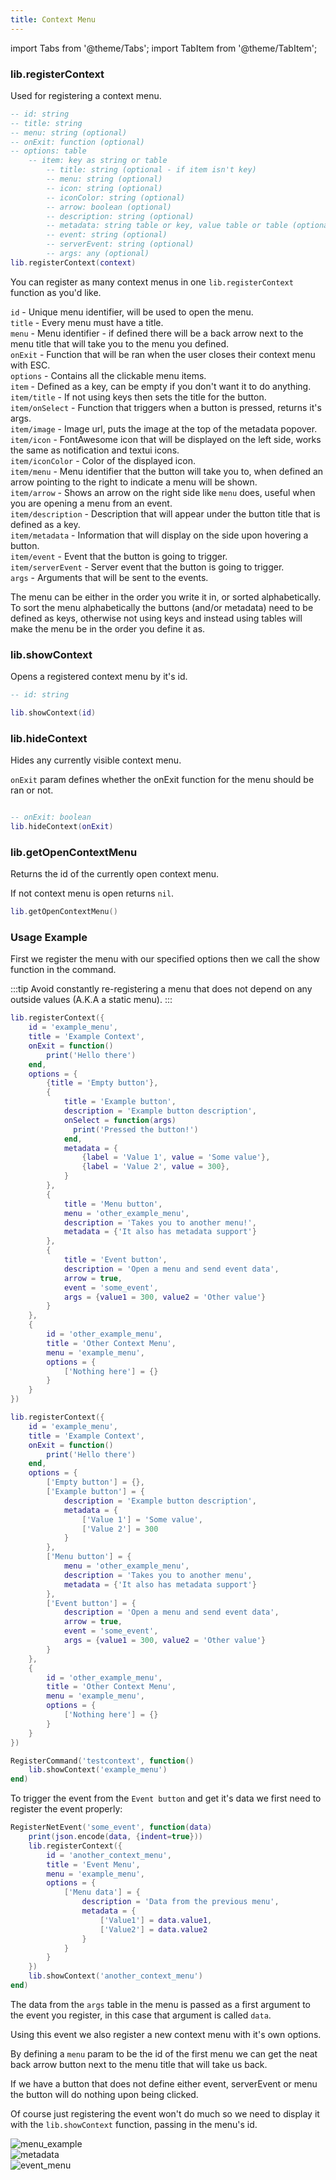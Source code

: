 ```yaml
---
title: Context Menu
---
```


import Tabs from '@theme/Tabs';
import TabItem from '@theme/TabItem';

### lib.registerContext
Used for registering a context menu.

```lua
-- id: string
-- title: string
-- menu: string (optional)
-- onExit: function (optional)
-- options: table
    -- item: key as string or table
        -- title: string (optional - if item isn't key)
        -- menu: string (optional)
        -- icon: string (optional)
        -- iconColor: string (optional)
        -- arrow: boolean (optional)
        -- description: string (optional)
        -- metadata: string table or key, value table or table (optional)
        -- event: string (optional)
        -- serverEvent: string (optional)
        -- args: any (optional)
lib.registerContext(context)
```

You can register as many context menus in one `lib.registerContext` function
as you'd like.

`id` - Unique menu identifier, will be used to open the menu.  
`title` - Every menu must have a title.  
`menu` - Menu identifier - if defined there will be a back arrow next to the menu title
that will take you to the menu you defined.  
`onExit` - Function that will be ran when the user closes their context menu with ESC.  
`options` - Contains all the clickable menu items.  
`item` - Defined as a key, can be empty if you don't want it to do anything.  
`item/title` - If not using keys then sets the title for the button.  
`item/onSelect` - Function that triggers when a button is pressed, returns it's args.  
`item/image` - Image url, puts the image at the top of the metadata popover.  
`item/icon` - FontAwesome icon that will be displayed on the left side, works the same as notification and textui icons.  
`item/iconColor` - Color of the displayed icon.   
`item/menu` - Menu identifier that the button will take you to, when defined an arrow
pointing to the right to indicate a menu will be shown.  
`item/arrow` - Shows an arrow on the right side like `menu` does, useful when you are 
opening a menu from an event.  
`item/description` - Description that will appear under the button title that is defined
as a key.  
`item/metadata` - Information that will display on the side upon hovering a button.  
`item/event` - Event that the button is going to trigger.  
`item/serverEvent` - Server event that the button is going to trigger.  
`args` - Arguments that will be sent to the events.  

The menu can be either in the order you write it in, or sorted alphabetically.  
To sort the menu alphabetically the buttons (and/or metadata) need to be defined as keys,
otherwise not using keys and instead using tables will make the menu be in the order you
define it as.

### lib.showContext
Opens a registered context menu by it's id.

```lua
-- id: string

lib.showContext(id)
```

### lib.hideContext
Hides any currently visible context menu.

`onExit` param defines whether the onExit function for the
menu should be ran or not.

```lua

-- onExit: boolean
lib.hideContext(onExit)
```

### lib.getOpenContextMenu

Returns the id of the currently open context menu.

If not context menu is open returns `nil`.

```lua
lib.getOpenContextMenu()
```

### Usage Example
First we register the menu with our specified options then we call the show function in the command.

:::tip
Avoid constantly re-registering a menu that does not depend on any outside values (A.K.A a static menu).
:::

<Tabs>
<TabItem value='custom' label='Custom order'>

```lua
lib.registerContext({
    id = 'example_menu',
    title = 'Example Context',
    onExit = function()
        print('Hello there')
    end,
    options = {
        {title = 'Empty button'},
        {
            title = 'Example button',
            description = 'Example button description',
            onSelect = function(args)
              print('Pressed the button!')
            end,
            metadata = {
                {label = 'Value 1', value = 'Some value'},
                {label = 'Value 2', value = 300},
            }
        },
        {
            title = 'Menu button',
            menu = 'other_example_menu',
            description = 'Takes you to another menu!',
            metadata = {'It also has metadata support'}
        },
        {
            title = 'Event button',
            description = 'Open a menu and send event data',
            arrow = true,
            event = 'some_event',
            args = {value1 = 300, value2 = 'Other value'}
        }
    },
    {
        id = 'other_example_menu',
        title = 'Other Context Menu',
        menu = 'example_menu',
        options = {
            ['Nothing here'] = {}
        }
    }
})
```
</TabItem>
<TabItem value='ordered' label='Alphabetically ordered'>

```lua
lib.registerContext({
    id = 'example_menu',
    title = 'Example Context',
    onExit = function()
        print('Hello there')
    end,
    options = {
        ['Empty button'] = {},
        ['Example button'] = {
            description = 'Example button description',
            metadata = {
                ['Value 1'] = 'Some value',
                ['Value 2'] = 300
            }
        },
        ['Menu button'] = {
            menu = 'other_example_menu',
            description = 'Takes you to another menu',
            metadata = {'It also has metadata support'}
        },
        ['Event button'] = {
            description = 'Open a menu and send event data',
            arrow = true,
            event = 'some_event',
            args = {value1 = 300, value2 = 'Other value'}
        }
    },
    {
        id = 'other_example_menu',
        title = 'Other Context Menu',
        menu = 'example_menu',
        options = {
            ['Nothing here'] = {}
        }
    }
})
```
</TabItem>
</Tabs>

```lua
RegisterCommand('testcontext', function()
    lib.showContext('example_menu')
end)
```

To trigger the event from the `Event button` and get it's data we first
need to register the event properly:

```lua
RegisterNetEvent('some_event', function(data)
    print(json.encode(data, {indent=true}))
    lib.registerContext({
        id = 'another_context_menu',
        title = 'Event Menu',
        menu = 'example_menu',
        options = {
            ['Menu data'] = {
                description = 'Data from the previous menu',
                metadata = {
                    ['Value1'] = data.value1,
                    ['Value2'] = data.value2
                }
            }
        }
    })
    lib.showContext('another_context_menu')
end)
```
The data from the `args` table in the menu is passed as a first argument to
the event you register, in this case that argument is called `data`.

Using this event we also register a new context menu with it's own options.


By defining a `menu` param to be the id of the first menu we can get the 
neat back arrow button next to the menu title that will take us back.

If we have a button that does not define either event, serverEvent or menu
the button will do nothing upon being clicked.

Of course just registering the event won't do much so we need to display it
with the `lib.showContext` function, passing in the menu's id.

![menu_example](https://i.imgur.com/aJu92dv.png)  
![metadata](https://i.imgur.com/kFGSlBF.png)  
![event_menu](https://i.imgur.com/r0Ln4VP.png)
